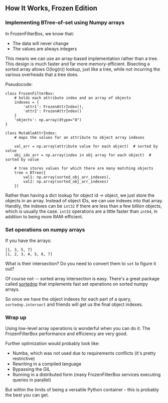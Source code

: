 ## How It Works, Frozen Edition


### Implementing BTree-of-set using Numpy arrays

In FrozenFilterBox, we know that:
 - The data will never change
 - The values are always integers

This means we can use an array-based implementation rather than a tree. This design is much faster and far more 
memory-efficient. Bisecting a sorted array allows O(log(n)) lookup, just like a tree, while not incurring the various
overheads that a tree does. 

Pseudocode:
```
class FrozenFilterBox:
    # holds each attribute index and an array of objects
    indexes = {
        'attr1': FrozenAttrIndex(),
        'attr2': FrozenAttrIndex()
    }
    'objects': np.array(dtype="O")  
}

class MutableAttrIndex: 
    # maps the values for an attribute to object array indexes
    
    val_arr = np.array(attribute value for each object)  # sorted by value
    obj_idx_arr = np.array(index in obj array for each object)  # sorted by value
    
    # tree stores values for which there are many matching objects
    tree = BTree({
        val1: np.array(sorted_obj_arr_indexes),
        val2: np.array(sorted_obj_arr_indexes)
    })
```

Rather than having a dict lookup for object id -> object, we just store the objects in an array. Instead of
object IDs, we can use indexes into that array. Handily, the indexes can be `int32` if there are less than a few
billion objects, which is usually the case. `int32` operations are a little faster than `int64`, in addition to being 
more RAM-efficient.


### Set operations on numpy arrays

If you have the arrays:

```
[1, 3, 5, 7]
[1, 2, 3, 4, 5, 6, 7]
```

What is their intersection? Do you need to convert them to `set` to figure it out? 

Of course not -- sorted array intersection is easy. There's a great package called 
[sortednp](https://pypi.org/project/sortednp/) that implements fast set operations on sorted numpy arrays.

So once we have the object indexes for each part of a query, `sortednp.intersect` and friends will get us the final
object indexes.

### Wrap up

Using low-level array operations is wonderful when you can do it. The FrozenFilterBox performance and efficiency
are very good.

Further optimization would probably look like:
 - Numba, which was not used due to requirements conflicts (it's pretty restrictive)
 - Rewriting in a compiled language
 - Bypassing the GIL
 - Running in a distributed form (many FrozenFilterBox services executing queries in parallel)

But within the limits of being a versatile Python container - this is probably the best you can get.
